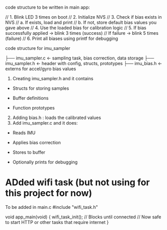 code structure to be written in main app:

// 1. Blink LED 3 times on boot
// 2. Initialize NVS
// 3. Check if bias exists in NVS
//    a. If exists, load and print
//    b. If not, store default bias values you gave above
// 4. Use the loaded bias for calibration logic
// 5. If bias successfully applied → blink 3 times (success)
//    If failure → blink 5 times (failure)
// 6. Print all biases using printf for debugging

code structure for imu_sampler

├── imu_sampler.c      ← sampling task, bias correction, data storage
├── imu_sampler.h      ← header with config, structs, prototypes
├── imu_bias.h         ← externs for accel/gyro bias values

1. Creating imu_sampler.h and it contains
- Structs for storing samples

- Buffer definitions

- Function prototypes

2. Adding bias.h : loads the calibrated values
3. Add imu_sampler.c and it does:
- Reads IMU

- Applies bias correction

- Stores to buffer

- Optionally prints for debugging

# ADded wifi task (but not using for this project for now)

To be added in main.c
#include "wifi_task.h"

void app_main(void) {
    wifi_task_init();  // Blocks until connected
    // Now safe to start HTTP or other tasks that require internet
}
